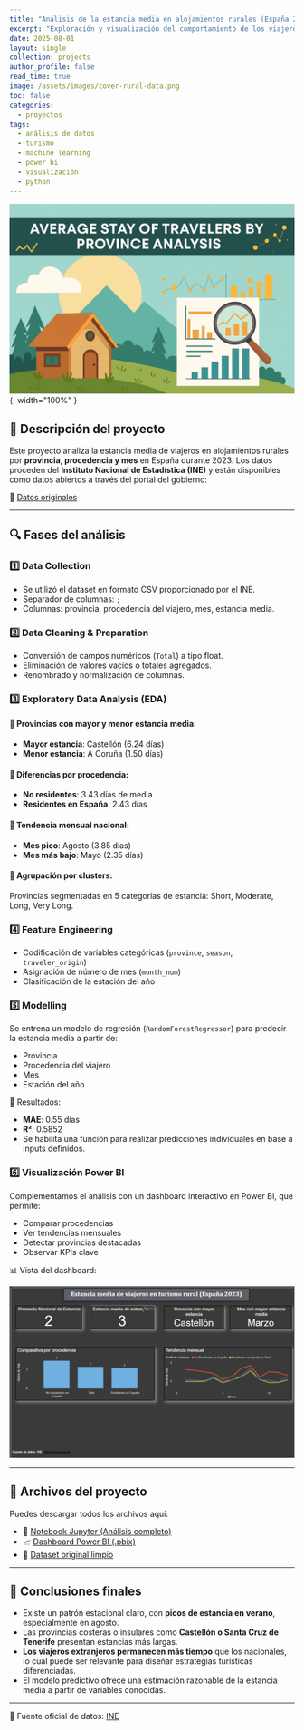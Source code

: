 ```yaml
---
title: "Análisis de la estancia media en alojamientos rurales (España 2023)"
excerpt: "Exploración y visualización del comportamiento de los viajeros en turismo rural por provincia, mes y procedencia. Proyecto realizado con Python, Machine Learning y Power BI."
date: 2025-08-01
layout: single
collection: projects
author_profile: false
read_time: true
image: /assets/images/cover-rural-data.png
toc: false
categories:
  - proyectos
tags:
  - análisis de datos
  - turismo
  - machine learning
  - power bi
  - visualización
  - python
---
```


![Portada del proyecto](/assets/images/cover-rural-data.png){: width="100%" }

## 📌 Descripción del proyecto

Este proyecto analiza la estancia media de viajeros en alojamientos rurales por **provincia, procedencia y mes** en España durante 2023. Los datos proceden del **Instituto Nacional de Estadística (INE)** y están disponibles como datos abiertos a través del portal del gobierno:

🔗 [Datos originales](https://datos.gob.es/es/catalogo/ea0010587-estancia-media-de-los-viajeros-por-provincias-procedencia-de-los-viajeros-y-meses-eotr-identificador-api-59642)

---

## 🔍 Fases del análisis

### 1️⃣ Data Collection
- Se utilizó el dataset en formato CSV proporcionado por el INE.
- Separador de columnas: `;`
- Columnas: provincia, procedencia del viajero, mes, estancia media.

### 2️⃣ Data Cleaning & Preparation
- Conversión de campos numéricos (`Total`) a tipo float.
- Eliminación de valores vacíos o totales agregados.
- Renombrado y normalización de columnas.

### 3️⃣ Exploratory Data Analysis (EDA)
#### 🔹 Provincias con mayor y menor estancia media:
- **Mayor estancia**: Castellón (6.24 días)
- **Menor estancia**: A Coruña (1.50 días)

#### 🔹 Diferencias por procedencia:
- **No residentes**: 3.43 días de media
- **Residentes en España**: 2.43 días

#### 🔹 Tendencia mensual nacional:
- **Mes pico**: Agosto (3.85 días)
- **Mes más bajo**: Mayo (2.35 días)

#### 🔹 Agrupación por clusters:
Provincias segmentadas en 5 categorías de estancia: Short, Moderate, Long, Very Long.

### 4️⃣ Feature Engineering
- Codificación de variables categóricas (`province`, `season`, `traveler_origin`)
- Asignación de número de mes (`month_num`)
- Clasificación de la estación del año

### 5️⃣ Modelling
Se entrena un modelo de regresión (`RandomForestRegressor`) para predecir la estancia media a partir de:
- Provincia
- Procedencia del viajero
- Mes
- Estación del año

🔎 Resultados:
- **MAE**: 0.55 días
- **R²**: 0.5852
- Se habilita una función para realizar predicciones individuales en base a inputs definidos.

### 6️⃣ Visualización Power BI

Complementamos el análisis con un dashboard interactivo en Power BI, que permite:
- Comparar procedencias
- Ver tendencias mensuales
- Detectar provincias destacadas
- Observar KPIs clave

📊 Vista del dashboard:

![Dashboard Power BI](/assets/images/dashboardINE.png)

---

## 📁 Archivos del proyecto

Puedes descargar todos los archivos aquí:

- 📓 [Notebook Jupyter (Análisis completo)](/assets/data/ProjectINE_AvgStay.ipynb)
- 📈 [Dashboard Power BI (.pbix)](/assets/data/DashboardAvgStayINE.pbix)
- 🧾 [Dataset original limpio](/assets/data/avg_stay_provinces_clean.csv)

---

## 🎯 Conclusiones finales

- Existe un patrón estacional claro, con **picos de estancia en verano**, especialmente en agosto.
- Las provincias costeras o insulares como **Castellón o Santa Cruz de Tenerife** presentan estancias más largas.
- **Los viajeros extranjeros permanecen más tiempo** que los nacionales, lo cual puede ser relevante para diseñar estrategias turísticas diferenciadas.
- El modelo predictivo ofrece una estimación razonable de la estancia media a partir de variables conocidas.

---

📍 Fuente oficial de datos: [INE](https://datos.gob.es/es/catalogo/ea0010587-estancia-media-de-los-viajeros-por-provincias-procedencia-de-los-viajeros-y-meses-eotr-identificador-api-59642)

